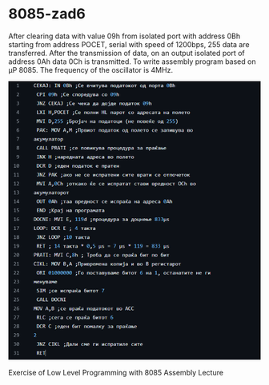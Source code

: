 # 8085-zad6
After clearing data with value 09h from isolated port with address 0Bh starting from address POCET, serial with speed of 1200bps, 255 data are transferred. After the transmission of data, on an output isolated port of address 0Ah data 0Ch is transmitted. To write assembly program based on µP 8085. The frequency of the oscillator is 4MHz.

 ![Screenshot (1)](https://github.com/FilipMisev/8085-zad6/blob/main/6.png)
 
Exercise of Low Level Programming with 8085 Assembly Lecture

